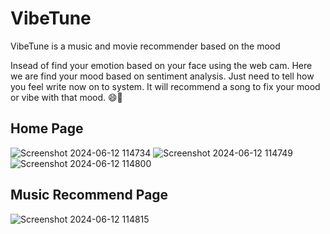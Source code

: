 # VibeTune
VibeTune is a music and movie recommender based on the mood

Insead of find your emotion based on your face using the web cam. Here we are find your mood based on sentiment analysis. Just need to tell how you feel write now on to system. It will recommend a song to fix your mood or vibe with that mood. 😄💜

Home Page
-------------------------
![Screenshot 2024-06-12 114734](https://github.com/TharU0418/VibeTune/assets/101709936/83aa9277-7c7c-4a1d-bdcd-56f207fa5950)
![Screenshot 2024-06-12 114749](https://github.com/TharU0418/VibeTune/assets/101709936/353254d5-3743-4806-a6bf-b98efb96284e)
![Screenshot 2024-06-12 114800](https://github.com/TharU0418/VibeTune/assets/101709936/f6796d50-8be6-4847-9a03-a5ee40826c45)

Music Recommend Page
--------------------------
![Screenshot 2024-06-12 114815](https://github.com/TharU0418/VibeTune/assets/101709936/50db2c55-7441-4bc6-b65b-b83c2f4f778f)

